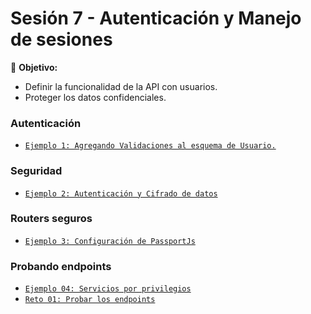 # Sesión 7 - Autenticación y Manejo de sesiones

🎯 **Objetivo:**

- Definir la funcionalidad de la API con usuarios.
- Proteger los datos confidenciales.


### Autenticación 

- [`Ejemplo 1: Agregando Validaciones al esquema de Usuario.`](Ejemplo-01/)

### Seguridad

- [`Ejemplo 2: Autenticación y Cifrado de datos`](Ejemplo-02/)

### Routers seguros

- [`Ejemplo 3: Configuración de PassportJs`](Ejemplo-03/)

### Probando endpoints

- [`Ejemplo 04: Servicios por privilegios`](Ejemplo-04)
- [`Reto 01: Probar los endpoints`](Reto-01)

